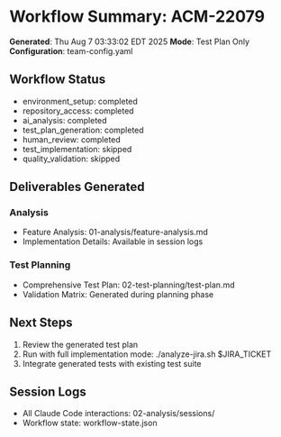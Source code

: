 # Workflow Summary: ACM-22079

**Generated**: Thu Aug  7 03:33:02 EDT 2025
**Mode**: Test Plan Only
**Configuration**: team-config.yaml

## Workflow Status
- environment_setup: completed
- repository_access: completed
- ai_analysis: completed
- test_plan_generation: completed
- human_review: completed
- test_implementation: skipped
- quality_validation: skipped

## Deliverables Generated

### Analysis
- Feature Analysis: 01-analysis/feature-analysis.md
- Implementation Details: Available in session logs

### Test Planning
- Comprehensive Test Plan: 02-test-planning/test-plan.md
- Validation Matrix: Generated during planning phase



## Next Steps

1. Review the generated test plan
2. Run with full implementation mode: ./analyze-jira.sh $JIRA_TICKET
3. Integrate generated tests with existing test suite



## Session Logs
- All Claude Code interactions: 02-analysis/sessions/
- Workflow state: workflow-state.json

